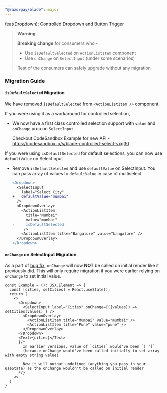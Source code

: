 ```yaml
---
"@razorpay/blade": major
---
```


feat(Dropdown): Controlled Dropdown and Button Trigger

> **Warning**
>
> **Breaking change** for consumers who -
> - Use `isDefaultSelected` on `ActionListItem` component
> - Use `onChange` on `SelectInput` (under some scenarios)
>
> Rest of the consumers can safely upgrade without any migration

### Migration Guide

#### `isDefaultSelected` Migration

We have removed `isDefaultSelected` from `<ActionListItem />` component.

If you were using it as a workaround for controlled selection,
- We now have a first class controlled selection support with `value` and `onChange` prop on `SelectInput`. 
  
  Checkout CodeSandbox Example for new API - https://codesandbox.io/s/blade-controlled-select-vxg30
  
If you were using `isDefaultSelected` for default selections, you can now use `defaultValue` on SelectInput

- Remove `isDefaultSelected` and use `defaultValue` on SelectInput. You can pass array of values to `defaultValue` in case of multiselect
  ```diff
  <Dropdown>
    <SelectInput 
      label="Select City"
  +   defaultValue="mumbai" 
    />
    <DropdownOverlay>
      <ActionListItem 
        title="Mumbai" 
        value="mumbai" 
  -     isDefaultSelected 
       />
      <ActionListItem title="Bangalore" value="bangalore" />
    </DropdownOverlay>
  </Dropdown>
  ```
  
#### `onChange` on SelectInput Migration
  
As a part of [bug fix](https://github.com/razorpay/blade/issues/1102), `onChange` will now **NOT** be called on initial render 
like it previously did. This will only require migration if you were earlier relying on `onChange` to set initial value.

```tsx
const Example = (): JSX.Element => {
  const [cities, setCities] = React.useState();
  return (
    <>
      <Dropdown>
        <SelectInput label="Cities" onChange={({values}) => setCities(values) } />
        <DropdownOverlay>
          <ActionListItem title="Mumbai" value="mumbai" />
          <ActionListItem title="Pune" value="pune" />
        </DropdownOverlay>
      </Dropdown>
      <Text>{cities}</Text> 
      {/* 
        In earlier versions, value of `cities` would've been `['']` 
        (because onChange would've been called initially to set array with empty string value)
        
        Now it will output undefined (anything you pass in your useState) as the onChange wouldn't be called on initial render
      */}
    <>
  )
}
```
